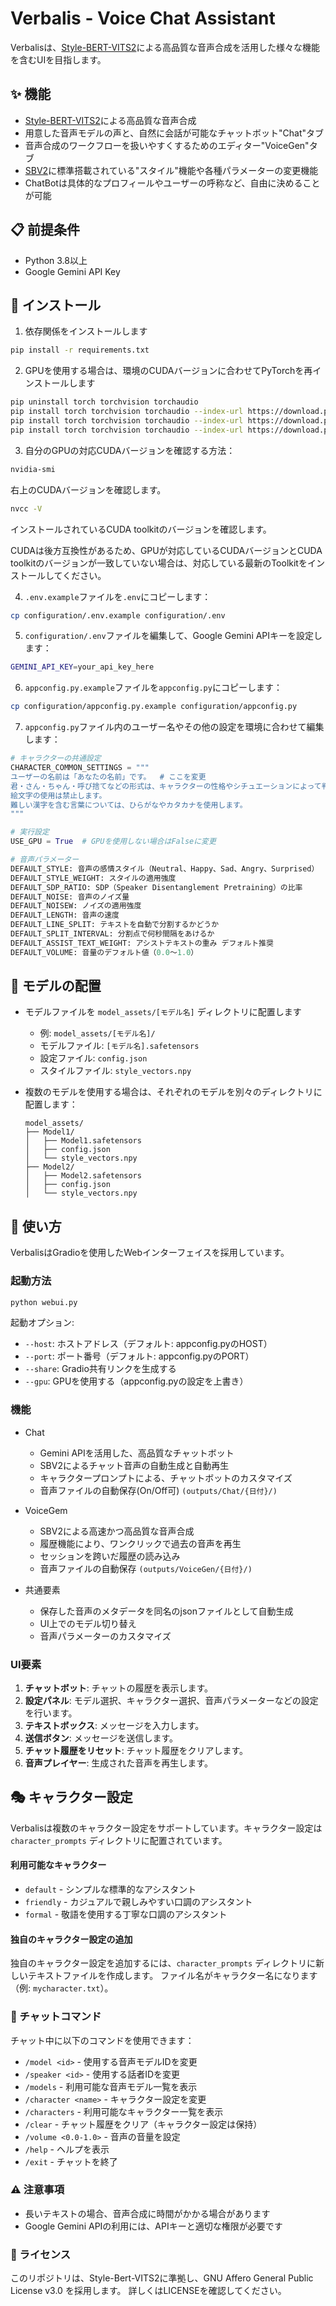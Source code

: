 # Verbalis - Voice Chat Assistant


Verbalisは、[Style-BERT-VITS2](https://github.com/litagin02/Style-Bert-VITS2)による高品質な音声合成を活用した様々な機能を含むUIを目指します。

## ✨ 機能

- [Style-BERT-VITS2](https://github.com/litagin02/Style-Bert-VITS2)による高品質な音声合成
- 用意した音声モデルの声と、自然に会話が可能なチャットボット"Chat"タブ
- 音声合成のワークフローを扱いやすくするためのエディター"VoiceGen"タブ
- [SBV2](https://github.com/litagin02/Style-Bert-VITS2)に標準搭載されている"スタイル"機能や各種パラメーターの変更機能
- ChatBotは具体的なプロフィールやユーザーの呼称など、自由に決めることが可能

## 📋 前提条件

- Python 3.8以上
- Google Gemini API Key

## 🔧 インストール

1. 依存関係をインストールします
```bash
pip install -r requirements.txt
```

2. GPUを使用する場合は、環境のCUDAバージョンに合わせてPyTorchを再インストールします
```bash
pip uninstall torch torchvision torchaudio
pip install torch torchvision torchaudio --index-url https://download.pytorch.org/whl/cu118   # CUDA 11.8の場合  
pip install torch torchvision torchaudio --index-url https://download.pytorch.org/whl/cu124   # CUDA 12.4の場合  
pip install torch torchvision torchaudio --index-url https://download.pytorch.org/whl/cu126   # CUDA 12.6の場合  
```

3. 自分のGPUの対応CUDAバージョンを確認する方法：
```bash
nvidia-smi
```
右上のCUDAバージョンを確認します。
```bash
nvcc -V
```
インストールされているCUDA toolkitのバージョンを確認します。

CUDAは後方互換性があるため、GPUが対応しているCUDAバージョンとCUDA toolkitのバージョンが一致していない場合は、対応している最新のToolkitをインストールしてください。

4. `.env.example`ファイルを`.env`にコピーします：
```bash
cp configuration/.env.example configuration/.env
```

5. `configuration/.env`ファイルを編集して、Google Gemini APIキーを設定します：
```bash
GEMINI_API_KEY=your_api_key_here
```

6. `appconfig.py.example`ファイルを`appconfig.py`にコピーします：
```bash
cp configuration/appconfig.py.example configuration/appconfig.py
```

7. `appconfig.py`ファイル内のユーザー名やその他の設定を環境に合わせて編集します：
```python
# キャラクターの共通設定
CHARACTER_COMMON_SETTINGS = """
ユーザーの名前は「あなたの名前」です。  # ここを変更
君・さん・ちゃん・呼び捨てなどの形式は、キャラクターの性格やシチュエーションによって判断して下さい。
絵文字の使用は禁止します。
難しい漢字を含む言葉については、ひらがなやカタカナを使用します。
"""

# 実行設定
USE_GPU = True  # GPUを使用しない場合はFalseに変更

# 音声パラメーター
DEFAULT_STYLE: 音声の感情スタイル（Neutral、Happy、Sad、Angry、Surprised）
DEFAULT_STYLE_WEIGHT: スタイルの適用強度
DEFAULT_SDP_RATIO: SDP（Speaker Disentanglement Pretraining）の比率
DEFAULT_NOISE: 音声のノイズ量
DEFAULT_NOISEW: ノイズの適用強度
DEFAULT_LENGTH: 音声の速度
DEFAULT_LINE_SPLIT: テキストを自動で分割するかどうか
DEFAULT_SPLIT_INTERVAL: 分割点で何秒間隔をあけるか
DEFAULT_ASSIST_TEXT_WEIGHT: アシストテキストの重み デフォルト推奨
DEFAULT_VOLUME: 音量のデフォルト値（0.0〜1.0）
```

## 🎤 モデルの配置

- モデルファイルを `model_assets/[モデル名]` ディレクトリに配置します
   - 例: `model_assets/[モデル名]/`
   - モデルファイル: `[モデル名].safetensors`
   - 設定ファイル: `config.json`
   - スタイルファイル: `style_vectors.npy`

- 複数のモデルを使用する場合は、それぞれのモデルを別々のディレクトリに配置します：
   ```
   model_assets/
   ├── Model1/
   │   ├── Model1.safetensors
   │   ├── config.json
   │   └── style_vectors.npy
   ├── Model2/
   │   ├── Model2.safetensors
   │   ├── config.json
   │   └── style_vectors.npy
   ```

## 🚀 使い方

VerbalisはGradioを使用したWebインターフェイスを採用しています。

### 起動方法

```bash
python webui.py
```

起動オプション:
- `--host`: ホストアドレス（デフォルト: appconfig.pyのHOST）
- `--port`: ポート番号（デフォルト: appconfig.pyのPORT）
- `--share`: Gradio共有リンクを生成する
- `--gpu`: GPUを使用する（appconfig.pyの設定を上書き）

### 機能

- Chat
   - Gemini APIを活用した、高品質なチャットボット
   - SBV2によるチャット音声の自動生成と自動再生
   - キャラクタープロンプトによる、チャットボットのカスタマイズ
   - 音声ファイルの自動保存(On/Off可) `(outputs/Chat/{日付}/)`

- VoiceGem
   - SBV2による高速かつ高品質な音声合成
   - 履歴機能により、ワンクリックで過去の音声を再生
   - セッションを跨いだ履歴の読み込み
   - 音声ファイルの自動保存 `(outputs/VoiceGen/{日付}/)`

- 共通要素
   - 保存した音声のメタデータを同名のjsonファイルとして自動生成
   - UI上でのモデル切り替え
   - 音声パラメーターのカスタマイズ

### UI要素

1. **チャットボット**: チャットの履歴を表示します。
2. **設定パネル**: モデル選択、キャラクター選択、音声パラメーターなどの設定を行います。
3. **テキストボックス**: メッセージを入力します。
4. **送信ボタン**: メッセージを送信します。
5. **チャット履歴をリセット**: チャット履歴をクリアします。
6. **音声プレイヤー**: 生成された音声を再生します。 

## 🎭 キャラクター設定

Verbalisは複数のキャラクター設定をサポートしています。キャラクター設定は `character_prompts` ディレクトリに配置されています。

#### 利用可能なキャラクター

- `default` - シンプルな標準的なアシスタント
- `friendly` - カジュアルで親しみやすい口調のアシスタント
- `formal` - 敬語を使用する丁寧な口調のアシスタント

#### 独自のキャラクター設定の追加

独自のキャラクター設定を追加するには、`character_prompts` ディレクトリに新しいテキストファイルを作成します。
ファイル名がキャラクター名になります（例: `mycharacter.txt`）。

### 💬 チャットコマンド

チャット中に以下のコマンドを使用できます：

- `/model <id>` - 使用する音声モデルIDを変更
- `/speaker <id>` - 使用する話者IDを変更
- `/models` - 利用可能な音声モデル一覧を表示
- `/character <name>` - キャラクター設定を変更
- `/characters` - 利用可能なキャラクター一覧を表示
- `/clear` - チャット履歴をクリア（キャラクター設定は保持）
- `/volume <0.0-1.0>` - 音声の音量を設定
- `/help` - ヘルプを表示
- `/exit` - チャットを終了


### ⚠️ 注意事項

- 長いテキストの場合、音声合成に時間がかかる場合があります
- Google Gemini APIの利用には、APIキーと適切な権限が必要です

### 📝 ライセンス
このリポジトリは、Style-Bert-VITS2に準拠し、GNU Affero General Public License v3.0 を採用します。
詳しくはLICENSEを確認してください。


